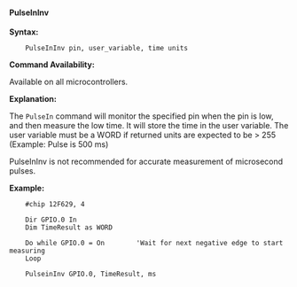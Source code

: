 <div class="section">

<div class="titlepage">

<div>

<div>

#### <span id="pulseininv"></span>PulseInInv

</div>

</div>

</div>

<span class="strong">**Syntax:**</span>

``` screen
    PulseInInv pin, user_variable, time units
```

<span class="strong">**Command Availability:**</span>

Available on all microcontrollers.

<span class="strong">**Explanation:**</span>

The `PulseIn` command will monitor the specified pin when the pin is
low, and then measure the low time. It will store the time in the user
variable. The user variable must be a WORD if returned units are
expected to be &gt; 255 (Example: Pulse is 500 ms)

PulseInInv is not recommended for accurate measurement of microsecond
pulses.

<span class="strong">**Example:**</span>

``` screen
    #chip 12F629, 4

    Dir GPIO.0 In
    Dim TimeResult as WORD

    Do while GPIO.0 = On        'Wait for next negative edge to start measuring
    Loop

    PulseinInv GPIO.0, TimeResult, ms
```

</div>
